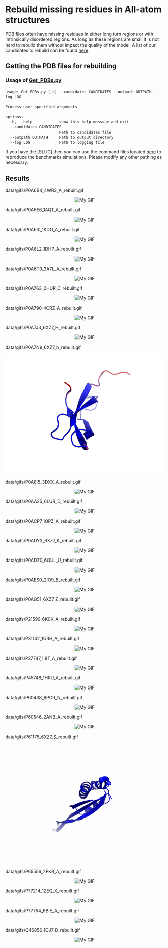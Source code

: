 # Rebuild missing residues in All-atom structures
PDB files often have missing residues in either long turn regions or with intrinsically disordered regions. As long as these regions are small it is not hard to rebuild them without impact the quality of the model. 
A list of our candidates to rebuild can be found [here](data/simulation_candidates_ids.csv).  

## Getting the PDB files for rebuilding

### Usage of [Get_PDBs.py](src/data/Get_PDBs.py)
```
usage: Get_PDBs.py [-h] --candidates CANDIDATES --outpath OUTPATH --log LOG

Process user specified arguments

options:
  -h, --help            show this help message and exit
  --candidates CANDIDATES
                        Path to candidates file
  --outpath OUTPATH     Path to output directory
  --log LOG             Path to logging file
```

If you have the [SLUG] then you can use the command files located [here](src/command_files/Benchmarks_GPU_4YNG.cmds) to reproduce the benchmarks simulations. Please modify any other pathing as necessary. 

## Results
  
data/gifs/P0A6B4_4WR3_A_rebuilt.gif
<p align='center'>
  <img src=data/gifs/P0A6B4_4WR3_A_rebuilt.gif alt='My GIF'>
</p>  
  
data/gifs/P0A6E6_1AQT_A_rebuilt.gif
<p align='center'>
  <img src=data/gifs/P0A6E6_1AQT_A_rebuilt.gif alt='My GIF'>
</p>  
  
data/gifs/P0A6I0_1KDO_A_rebuilt.gif
<p align='center'>
  <img src=data/gifs/P0A6I0_1KDO_A_rebuilt.gif alt='My GIF'>
</p>  
  
data/gifs/P0A6L2_1DHP_A_rebuilt.gif
<p align='center'>
  <img src=data/gifs/P0A6L2_1DHP_A_rebuilt.gif alt='My GIF'>
</p>  
  
data/gifs/P0A6T9_3A7L_A_rebuilt.gif
<p align='center'>
  <img src=data/gifs/P0A6T9_3A7L_A_rebuilt.gif alt='My GIF'>
</p>  
  
data/gifs/P0A763_2HUR_C_rebuilt.gif
<p align='center'>
  <img src=data/gifs/P0A763_2HUR_C_rebuilt.gif alt='My GIF'>
</p>  
  
data/gifs/P0A790_4CRZ_A_rebuilt.gif
<p align='center'>
  <img src=data/gifs/P0A790_4CRZ_A_rebuilt.gif alt='My GIF'>
</p>  
  
data/gifs/P0A7J3_6XZ7_H_rebuilt.gif
<p align='center'>
  <img src=data/gifs/P0A7J3_6XZ7_H_rebuilt.gif alt='My GIF'>
</p>  
  
data/gifs/P0A7N9_6XZ7_b_rebuilt.gif
<p align='center'>
  <img src=data/gifs/P0A7N9_6XZ7_b_rebuilt.gif alt='My GIF'>
</p>  
  
data/gifs/P0A8I5_3DXX_A_rebuilt.gif
<p align='center'>
  <img src=data/gifs/P0A8I5_3DXX_A_rebuilt.gif alt='My GIF'>
</p>  
  
data/gifs/P0AA25_6LUR_D_rebuilt.gif
<p align='center'>
  <img src=data/gifs/P0AA25_6LUR_D_rebuilt.gif alt='My GIF'>
</p>  
  
data/gifs/P0ACP7_1QPZ_A_rebuilt.gif
<p align='center'>
  <img src=data/gifs/P0ACP7_1QPZ_A_rebuilt.gif alt='My GIF'>
</p>  
  
data/gifs/P0ADY3_6XZ7_K_rebuilt.gif
<p align='center'>
  <img src=data/gifs/P0ADY3_6XZ7_K_rebuilt.gif alt='My GIF'>
</p>  
  
data/gifs/P0ADZ0_6QUL_U_rebuilt.gif
<p align='center'>
  <img src=data/gifs/P0ADZ0_6QUL_U_rebuilt.gif alt='My GIF'>
</p>  
  
data/gifs/P0AES0_2IO9_B_rebuilt.gif
<p align='center'>
  <img src=data/gifs/P0AES0_2IO9_B_rebuilt.gif alt='My GIF'>
</p>  
  
data/gifs/P0AG51_6XZ7_Z_rebuilt.gif
<p align='center'>
  <img src=data/gifs/P0AG51_6XZ7_Z_rebuilt.gif alt='My GIF'>
</p>  
  
data/gifs/P21599_6K0K_A_rebuilt.gif
<p align='center'>
  <img src=data/gifs/P21599_6K0K_A_rebuilt.gif alt='My GIF'>
</p>  
  
data/gifs/P31142_1URH_A_rebuilt.gif
<p align='center'>
  <img src=data/gifs/P31142_1URH_A_rebuilt.gif alt='My GIF'>
</p>  
  
data/gifs/P37747_1I8T_A_rebuilt.gif
<p align='center'>
  <img src=data/gifs/P37747_1I8T_A_rebuilt.gif alt='My GIF'>
</p>  
  
data/gifs/P45748_1HRU_A_rebuilt.gif
<p align='center'>
  <img src=data/gifs/P45748_1HRU_A_rebuilt.gif alt='My GIF'>
</p>  
  
data/gifs/P60438_6PCR_N_rebuilt.gif
<p align='center'>
  <img src=data/gifs/P60438_6PCR_N_rebuilt.gif alt='My GIF'>
</p>  
  
data/gifs/P60546_2ANB_A_rebuilt.gif
<p align='center'>
  <img src=data/gifs/P60546_2ANB_A_rebuilt.gif alt='My GIF'>
</p>  
  
data/gifs/P61175_6XZ7_S_rebuilt.gif
<p align='center'>
  <img src=data/gifs/P61175_6XZ7_S_rebuilt.gif alt='My GIF'>
</p>  
  
data/gifs/P65556_2FKB_A_rebuilt.gif
<p align='center'>
  <img src=data/gifs/P65556_2FKB_A_rebuilt.gif alt='My GIF'>
</p>  
  
data/gifs/P77214_1ZEQ_X_rebuilt.gif
<p align='center'>
  <img src=data/gifs/P77214_1ZEQ_X_rebuilt.gif alt='My GIF'>
</p>  
  
data/gifs/P77754_6BIE_A_rebuilt.gif
<p align='center'>
  <img src=data/gifs/P77754_6BIE_A_rebuilt.gif alt='My GIF'>
</p>  
  
data/gifs/Q46856_1OJ7_D_rebuilt.gif
<p align='center'>
  <img src=data/gifs/Q46856_1OJ7_D_rebuilt.gif alt='My GIF'>
</p>  